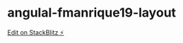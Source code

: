 # angulal-fmanrique19-layout

[Edit on StackBlitz ⚡️](https://stackblitz.com/edit/angulal-fmanrique19-layout)